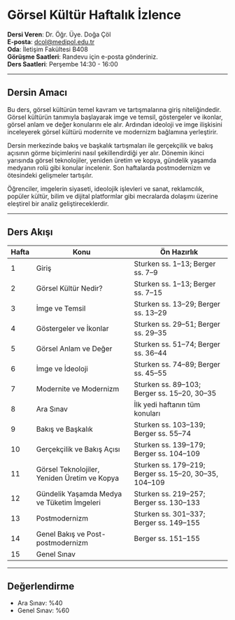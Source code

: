 
# **Görsel Kültür Haftalık İzlence**

**Dersi Veren**: Dr. Öğr. Üye. Doğa Çöl  
**E-posta**: dcol@medipol.edu.tr  
**Oda**: İletişim Fakültesi B408  
**Görüşme Saatleri**: Randevu için e-posta gönderiniz.  
**Ders Saatleri**: Perşembe 14:30 - 16:00

---

## Dersin Amacı
Bu ders, görsel kültürün temel kavram ve tartışmalarına giriş niteliğindedir. Görsel kültürün tanımıyla başlayarak imge ve temsil, göstergeler ve ikonlar, görsel anlam ve değer konularını ele alır. Ardından ideoloji ve imge ilişkisini inceleyerek görsel kültürü modernite ve modernizm bağlamına yerleştirir.  

Dersin merkezinde bakış ve başkalık tartışmaları ile gerçekçilik ve bakış açısının görme biçimlerini nasıl şekillendirdiği yer alır. Dönemin ikinci yarısında görsel teknolojiler, yeniden üretim ve kopya, gündelik yaşamda medyanın rolü gibi konular incelenir. Son haftalarda postmodernizm ve ötesindeki gelişmeler tartışılır.  

Öğrenciler, imgelerin siyaseti, ideolojik işlevleri ve sanat, reklamcılık, popüler kültür, bilim ve dijital platformlar gibi mecralarda dolaşımı üzerine eleştirel bir analiz geliştireceklerdir.



---

## Ders Akışı

| Hafta | Konu | Ön Hazırlık |
|-------|------|-------------|
| 1 | Giriş | Sturken ss. 1–13; Berger ss. 7–9 |
| 2 | Görsel Kültür Nedir? | Sturken ss. 1–13; Berger ss. 7–15 |
| 3 | İmge ve Temsil | Sturken ss. 13–29; Berger ss. 13–29 |
| 4 | Göstergeler ve İkonlar | Sturken ss. 29–51; Berger ss. 29–35 |
| 5 | Görsel Anlam ve Değer | Sturken ss. 51–74; Berger ss. 36–44 |
| 6 | İmge ve İdeoloji | Sturken ss. 74–89; Berger ss. 45–55 |
| 7 | Modernite ve Modernizm | Sturken ss. 89–103; Berger ss. 15–20, 30–35 |
| 8 | Ara Sınav | İlk yedi haftanın tüm konuları |
| 9 | Bakış ve Başkalık | Sturken ss. 103–139; Berger ss. 55–74 |
| 10 | Gerçekçilik ve Bakış Açısı | Sturken ss. 139–179; Berger ss. 104–109 |
| 11 | Görsel Teknolojiler, Yeniden Üretim ve Kopya | Sturken ss. 179–219; Berger ss. 15–20, 30–35, 104–109 |
| 12 | Gündelik Yaşamda Medya ve Tüketim İmgeleri | Sturken ss. 219–257; Berger ss. 130–133 |
| 13 | Postmodernizm | Sturken ss. 301–337; Berger ss. 149–155 |
| 14 | Genel Bakış ve Post-postmodernizm | Berger ss. 151–155 |
| 15 | Genel Sınav | |

---

## Değerlendirme  
- Ara Sınav: %40   
- Genel Sınav: %60  
